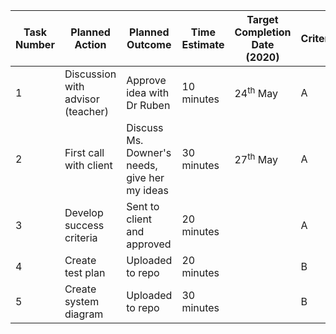 | **Task Number** | **Planned Action** | **Planned Outcome** | **Time Estimate** | **Target Completion Date (2020)** | **Criterion** |
|-------------|----------------|-----------------|---------------|------------------------|-----------|
|1|Discussion with advisor (teacher)| Approve idea with Dr Ruben | 10 minutes | 24<sup>th</sup> May | A |
|2|First call with client|Discuss Ms. Downer's needs, give her my ideas|30 minutes|27<sup>th</sup> May|A|
|3|Develop success criteria|Sent to client and approved|20 minutes||A|
|4|Create test plan|Uploaded to repo|20 minutes||B|
|5|Create system diagram|Uploaded to repo|30 minutes||B|
